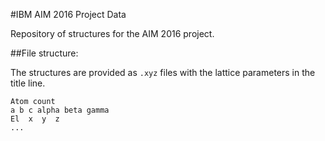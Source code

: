 #IBM AIM 2016 Project Data

Repository of structures for the AIM 2016 project.

##File structure:

The structures are provided as `.xyz` files with the lattice parameters in the title line.

```
Atom count
a b c alpha beta gamma
El  x  y  z
...
```

